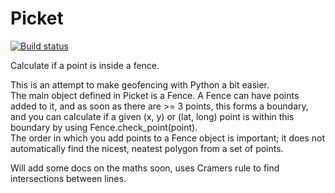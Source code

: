# Picket
[![Build status](https://travis-ci.org/sam-drew/picket.svg?master)](https://travis-ci.org/sam-drew)


Calculate if a point is inside a fence.



This is an attempt to make geofencing with Python a bit easier.  
The main object defined in Picket is a Fence. A Fence can have points added to it, and as soon as there are >= 3 points, this forms a boundary, and you can calculate if a given (x, y) or (lat, long) point is within this boundary by using Fence.check_point(point).  
The order in which you add points to a Fence object is important; it does not automatically find the nicest, neatest polygon from a set of points.  


Will add some docs on the maths soon, uses Cramers rule to find intersections between lines.
